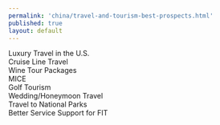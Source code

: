 ```yaml
---
permalink: 'china/travel-and-tourism-best-prospects.html'
published: true
layout: default
---
```

Luxury Travel in the U.S.  
Cruise Line Travel  
Wine Tour Packages  
MICE  
Golf Tourism  
Wedding/Honeymoon Travel  
Travel to National Parks  
Better Service Support for FIT  
